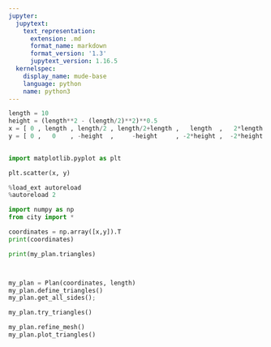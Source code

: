 ```yaml
---
jupyter:
  jupytext:
    text_representation:
      extension: .md
      format_name: markdown
      format_version: '1.3'
      jupytext_version: 1.16.5
  kernelspec:
    display_name: mude-base
    language: python
    name: python3
---
```


```python
length = 10
height = (length**2 - (length/2)**2)**0.5
x = [ 0 , length , length/2 , length/2+length ,   length  ,   2*length , (5/2)*length ,  3*length , (7/2)*length  ,  3*length , 4*length ]
y = [ 0 ,   0    , -height  ,     -height     , -2*height ,  -2*height , -height      , -2*height ,  -height      ,   0       , 0 ]
 
```

```python
import matplotlib.pyplot as plt

plt.scatter(x, y)
```

```python
%load_ext autoreload
%autoreload 2
```

```python
import numpy as np
from city import *
```

```python
coordinates = np.array([x,y]).T
print(coordinates)
```

```python
print(my_plan.triangles)
```

```python


my_plan = Plan(coordinates, length)
my_plan.define_triangles()
my_plan.get_all_sides();
```

```python
my_plan.try_triangles()
```

```python
my_plan.refine_mesh()
my_plan.plot_triangles()
```
